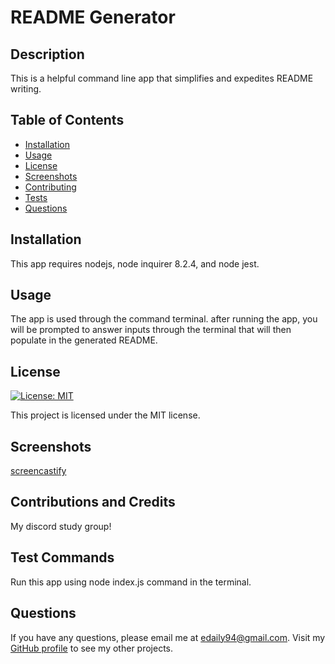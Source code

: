 # README Generator

  ## Description
  
  This is a helpful command line app that simplifies and expedites README writing.

  ## Table of Contents
  * [Installation](#installation)
  * [Usage](#usage)
  * [License](#license)
  * [Screenshots](#screenshots)
  * [Contributing](#contributing)
  * [Tests](#tests)
  * [Questions](#questions)
  
  ## Installation
  
  This app requires nodejs, node inquirer 8.2.4, and node jest.

  ## Usage

  The app is used through the command terminal. after running the app, you will be prompted to answer inputs through the terminal that will then populate in the generated README.

  ## License

  [![License: MIT](https://img.shields.io/badge/License-MIT-blue.svg)](https://opensource.org/licenses/MIT)
  
  This project is licensed under the MIT license.

   ## Screenshots
  [screencastify](https://drive.google.com/file/d/1KYBUkzT7ab52LNaGKWi5qd_i9p76y0hp/view)

  ## Contributions and Credits

  My discord study group!

  ## Test Commands

  Run this app using node index.js command in the terminal.

  ## Questions

  If you have any questions, please email me at edaily94@gmail.com. Visit my [GitHub profile](https://github.com/ehmahdee) to see my other projects.
